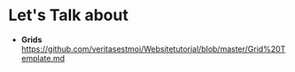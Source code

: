 # Let's Talk about 


- **Grids**   https://github.com/veritasestmoi/Websitetutorial/blob/master/Grid%20Template.md
